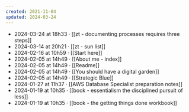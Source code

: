 ```yaml
---
created: 2021-11-04
updated: 2024-03-24
---
```

- 2024-03-24 at 18h33 · [[zt - documenting processes requires three steps]]
- 2024-03-14 at 20h21 · [[zt - sun list]]
- 2024-02-16 at 10h59 · [[Start here]]
- 2024-02-05 at 14h49 · [[About me - index]]
- 2024-02-05 at 14h49 · [[Readme]]
- 2024-02-05 at 14h49 · [[You should have a digital garden]]
- 2024-02-05 at 14h49 · [[Strategic Blue]]
- 2024-01-27 at 11h37 · [[AWS Database Specialist preparation notes]]
- 2024-01-19 at 10h35 · [[book - essentialism the disciplined pursuit of less]]
- 2024-01-19 at 10h35 · [[book - the getting things done workbook]]
